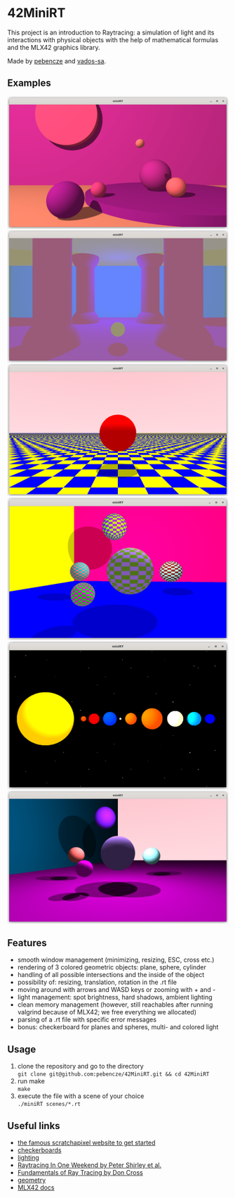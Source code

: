 # 42MiniRT

This project is an introduction to Raytracing: a simulation of light and its interactions with physical objects with the help of mathematical formulas and the MLX42 graphics library.

Made by [pebencze](https://github.com/pebencze) and [vados-sa](https://github.com/vados-sa).

## Examples
![purple room](readme/purple_room.png)
![blue light](readme/blue_light.png)
![checkerboard for the plane](readme/checker_plane.png)
![checkerboard for the sphere](readme/checker_sphere.png)
![solar system](readme/solar.png)
![multi light](readme/multi_light.png)

## Features
* smooth window management (minimizing, resizing, ESC, cross etc.)
* rendering of 3 colored geometric objects: plane, sphere, cylinder
* handling of all possible intersections and the inside of the object
* possibility of: resizing, translation, rotation in the .rt file
* moving around with arrows and WASD keys or zooming with + and -
* light management: spot brightness, hard shadows, ambient lighting
* clean memory management (however, still reachables after running valgrind because of MLX42; we free everything we allocated)
* parsing of a .rt file with specific error messages
* bonus: checkerboard for planes and spheres, multi- and colored light

## Usage
1. clone the repository and go to the directory<br/>
`git clone git@github.com:pebencze/42MiniRT.git && cd 42MiniRT`
2. run make <br/>
`make`
3. execute the file with a scene of your choice<br/>
`./miniRT scenes/*.rt`

## Useful links
* [the famous scratchapixel website to get started](https://www.scratchapixel.com/)
* [checkerboards](http://raytracerchallenge.com/bonus/texture-mapping.html)
* [lighting](https://learnopengl.com/Lighting/Basic-Lighting)
* [Raytracing In One Weekend by Peter Shirley et al.](https://raytracing.github.io/)
* [Fundamentals of Ray Tracing by Don Cross](http://cosinekitty.com/raytrace/raytrace_us.pdf)
* [geometry](https://www.scratchapixel.com/lessons/mathematics-physics-for-computer-graphics/geometry/points-vectors-and-normals.html)
* [MLX42 docs](https://github.com/codam-coding-college/MLX42/tree/master/docs)